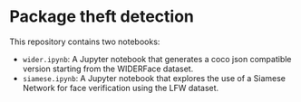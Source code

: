 # Package theft detection

This repository contains two notebooks:

-   `wider.ipynb`: A Jupyter notebook that generates a coco json compatible version starting from the WIDERFace dataset.
-   `siamese.ipynb`: A Jupyter notebook that explores the use of a Siamese Network for face verification using the LFW dataset.

